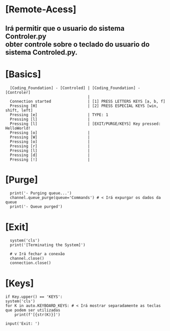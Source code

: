 # [Remote-Acess]
## Irá permitir que o usuario do sistema Controler.py<br>obter controle sobre o teclado do usuario do sistema Controled.py.

# [Basics]
```
  [Coding_Foundation] - [Controled] | [Coding_Foundation] - [Controler]
                                    | 
  Connection started                | [1] PRESS LETTERS KEYS [a, b, f]
  Pressing [H]                      | [2] PRESS ESPECIAL KEYS [win, shift, left]
  Pressing [e]                      | TYPE: 1
  Pressing [l]                      |
  Pressing [l]                      | [EXIT/PURGE/KEYS] Key pressed: HelloWorld!
  Pressing [o]                      |
  Pressing [W]                      |
  Pressing [o]                      |
  Pressing [r]                      |
  Pressing [l]                      |
  Pressing [d]                      |
  Pressing [!]                      |
```
# [Purge]
```
  print('- Purging queue...')
  channel.queue_purge(queue='Commands') # < Irá expurgar os dados da queue
  print('- Queue purged')
```
# [Exit]
```
  system('cls')
  print('[Terminating the System]')

  # v Irá fechar a conexão
  channel.close()
  connection.close()
```

# [Keys]
```
if Key.upper() == 'KEYS':
system('cls')
for K in auto.KEYBOARD_KEYS: # < Irá mostrar separadamente as teclas que podem ser utilizadas
    print(f'[{str(K)}]')
        
input('Exit: ')
```
